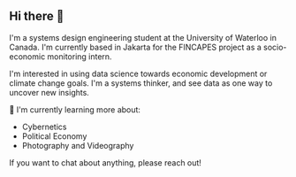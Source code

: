 ## Hi there 👋

I'm a systems design engineering student at the University of Waterloo in Canada. I'm currently based in Jakarta for the FINCAPES project as a socio-economic monitoring intern. 

I'm interested in using data science towards economic development or climate change goals. I'm a systems thinker, and see data as one way to uncover new insights. 

🌱 I'm currently learning more about:
- Cybernetics
- Political Economy
- Photography and Videography


If you want to chat about anything, please reach out!

<!--
**ruizhuu/ruizhuu** is a ✨ _special_ ✨ repository because its `README.md` (this file) appears on your GitHub profile.

Here are some ideas to get you started:

- 🔭 I’m currently working on ...
- 🌱 I’m currently learning ...
- 👯 I’m looking to collaborate on ...
- 🤔 I’m looking for help with ...
- 💬 Ask me about ...
- 📫 How to reach me: ...
- 😄 Pronouns: ...
- ⚡ Fun fact: ...
-->
